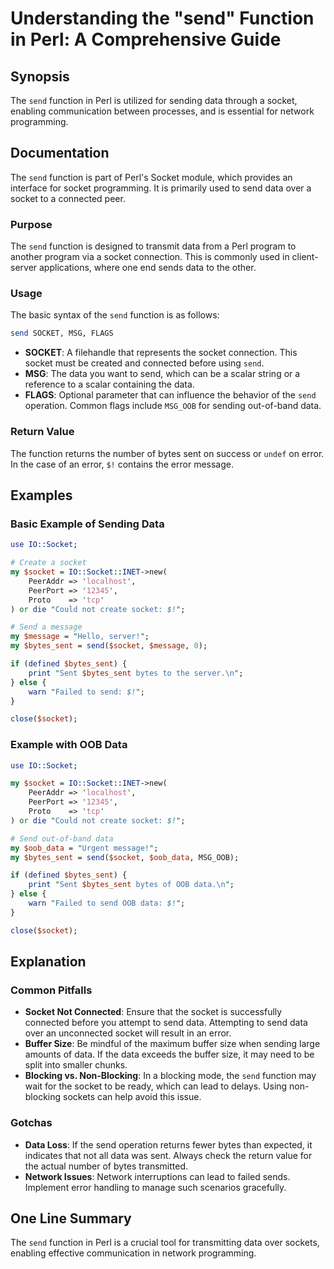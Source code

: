 <!--
Meta Description: # Understanding the "send" Function in Perl: A Comprehensive Guide ## Synopsis The `send` function in Perl is utilized for sending data through a sock...
Meta Keywords: socket, send, data, function, perl
-->

# Understanding the "send" Function in Perl: A Comprehensive Guide

## Synopsis
The `send` function in Perl is utilized for sending data through a socket, enabling communication between processes, and is essential for network programming. 

## Documentation
The `send` function is part of Perl's Socket module, which provides an interface for socket programming. It is primarily used to send data over a socket to a connected peer. 

### Purpose
The `send` function is designed to transmit data from a Perl program to another program via a socket connection. This is commonly used in client-server applications, where one end sends data to the other.

### Usage
The basic syntax of the `send` function is as follows:

```perl
send SOCKET, MSG, FLAGS
```

- **SOCKET**: A filehandle that represents the socket connection. This socket must be created and connected before using `send`.
- **MSG**: The data you want to send, which can be a scalar string or a reference to a scalar containing the data.
- **FLAGS**: Optional parameter that can influence the behavior of the `send` operation. Common flags include `MSG_OOB` for sending out-of-band data.

### Return Value
The function returns the number of bytes sent on success or `undef` on error. In the case of an error, `$!` contains the error message.

## Examples

### Basic Example of Sending Data
```perl
use IO::Socket;

# Create a socket
my $socket = IO::Socket::INET->new(
    PeerAddr => 'localhost',
    PeerPort => '12345',
    Proto    => 'tcp'
) or die "Could not create socket: $!";

# Send a message
my $message = "Hello, server!";
my $bytes_sent = send($socket, $message, 0);

if (defined $bytes_sent) {
    print "Sent $bytes_sent bytes to the server.\n";
} else {
    warn "Failed to send: $!";
}

close($socket);
```

### Example with OOB Data
```perl
use IO::Socket;

my $socket = IO::Socket::INET->new(
    PeerAddr => 'localhost',
    PeerPort => '12345',
    Proto    => 'tcp'
) or die "Could not create socket: $!";

# Send out-of-band data
my $oob_data = "Urgent message!";
my $bytes_sent = send($socket, $oob_data, MSG_OOB);

if (defined $bytes_sent) {
    print "Sent $bytes_sent bytes of OOB data.\n";
} else {
    warn "Failed to send OOB data: $!";
}

close($socket);
```

## Explanation
### Common Pitfalls
- **Socket Not Connected**: Ensure that the socket is successfully connected before you attempt to send data. Attempting to send data over an unconnected socket will result in an error.
- **Buffer Size**: Be mindful of the maximum buffer size when sending large amounts of data. If the data exceeds the buffer size, it may need to be split into smaller chunks.
- **Blocking vs. Non-Blocking**: In a blocking mode, the `send` function may wait for the socket to be ready, which can lead to delays. Using non-blocking sockets can help avoid this issue.

### Gotchas
- **Data Loss**: If the send operation returns fewer bytes than expected, it indicates that not all data was sent. Always check the return value for the actual number of bytes transmitted.
- **Network Issues**: Network interruptions can lead to failed sends. Implement error handling to manage such scenarios gracefully.

## One Line Summary
The `send` function in Perl is a crucial tool for transmitting data over sockets, enabling effective communication in network programming.